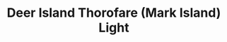 ---
layout: repo
title: "Deer Island Thorofare (Mark Island) Light"
id: 2639
permalink: repos/2639/
---